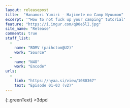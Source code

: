 ```yaml
---
layout: releasepost
title:  "Hanamori Yumiri - Hajimete no Camp Nyuumon"
excerpt: '"How to not fuck up your camping" tutorial'
feature: "https://i.imgur.com/qD0e5lI.jpg"
site_name: "Release"
comments: true
staff_list:
  - 
    name: "BDMV (paihctom@U2)"
    work: "Source"
  - 
    name: "N4O"
    work: "Encode"
urls:
  - 
    link: "https://nyaa.si/view/1080367"
    text: "Episode 01-03 (v2)"
---
```

{:.greenText}
\>3dpd